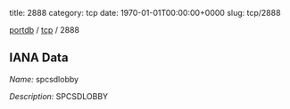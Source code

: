 title: 2888
category: tcp
date: 1970-01-01T00:00:00+0000
slug: tcp/2888

[portdb](/) / [tcp](/category/tcp.html) / 2888


## IANA Data

_Name:_ spcsdlobby

_Description:_ SPCSDLOBBY

